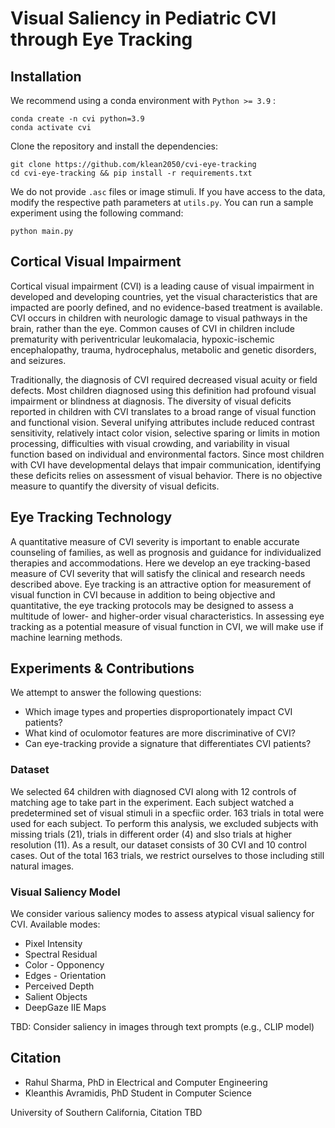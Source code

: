 # Visual Saliency in Pediatric CVI through Eye Tracking

## Installation

We recommend using a conda environment with ``Python >= 3.9`` :
```
conda create -n cvi python=3.9
conda activate cvi
```
Clone the repository and install the dependencies:
```
git clone https://github.com/klean2050/cvi-eye-tracking
cd cvi-eye-tracking && pip install -r requirements.txt
```

We do not provide `.asc` files or image stimuli. If you have access to the data, modify the respective path parameters at `utils.py`. You can run a sample experiment using the following command:

```
python main.py
```

## Cortical Visual Impairment

Cortical visual impairment (CVI) is a leading cause of visual impairment in developed and developing countries, yet the visual characteristics that are impacted are poorly defined, and no evidence-based treatment is available. CVI occurs in children with neurologic damage to visual pathways in the brain, rather than the eye. Common causes of CVI in children include prematurity with periventricular leukomalacia, hypoxic-ischemic encephalopathy, trauma, hydrocephalus, metabolic and genetic disorders, and seizures.
 
Traditionally, the diagnosis of CVI required decreased visual acuity or field defects. Most children diagnosed using this definition had profound visual impairment or blindness at diagnosis. The diversity of visual deficits reported in children with CVI translates to a broad range of visual function and functional vision. Several unifying attributes include reduced contrast sensitivity, relatively intact color vision, selective sparing or limits in motion processing, difficulties with visual crowding, and variability in visual function based on individual and environmental factors. Since most children with CVI have developmental delays that impair communication, identifying these deficits relies on assessment of visual behavior. There is no objective measure to quantify the diversity of visual deficits.


## Eye Tracking Technology

A quantitative measure of CVI severity is important to enable accurate counseling of families, as well as prognosis and guidance for individualized therapies and accommodations. Here we develop an eye tracking-based measure of CVI severity that will satisfy the clinical and research needs described above. Eye tracking is an attractive option for measurement of visual function in CVI because in addition to being objective and quantitative, the eye tracking protocols may be designed to assess a multitude of lower- and higher-order visual characteristics. In assessing eye tracking as a potential measure of visual function in CVI, we will make use if machine learning methods.


## Experiments & Contributions

We attempt to answer the following questions:

* Which image types and properties disproportionately impact CVI patients?
* What kind of oculomotor features are more discriminative of CVI?
* Can eye-tracking provide a signature that differentiates CVI patients?

### Dataset

We selected 64 children with diagnosed CVI along with 12 controls of matching age to take part in the experiment. Each subject watched a predetermined set of visual stimuli in a specfiic order. 163 trials in total were used for each subject. To perform this analysis, we excluded subjects with missing trials (21), trials in different order (4) and slso trials at higher resolution (11). As a result, our dataset consists of 30 CVI and 10 control cases. Out of the total 163 trials, we restrict ourselves to those including still natural images.

### Visual Saliency Model

We consider various saliency modes to assess atypical visual saliency for CVI. Available modes:

* Pixel Intensity
* Spectral Residual
* Color - Opponency
* Edges - Orientation
* Perceived Depth
* Salient Objects
* DeepGaze IIE Maps

TBD: Consider saliency in images through text prompts (e.g., CLIP model)

## Citation

* Rahul Sharma, PhD in Electrical and Computer Engineering
* Kleanthis Avramidis, PhD Student in Computer Science

University of Southern California, Citation TBD
